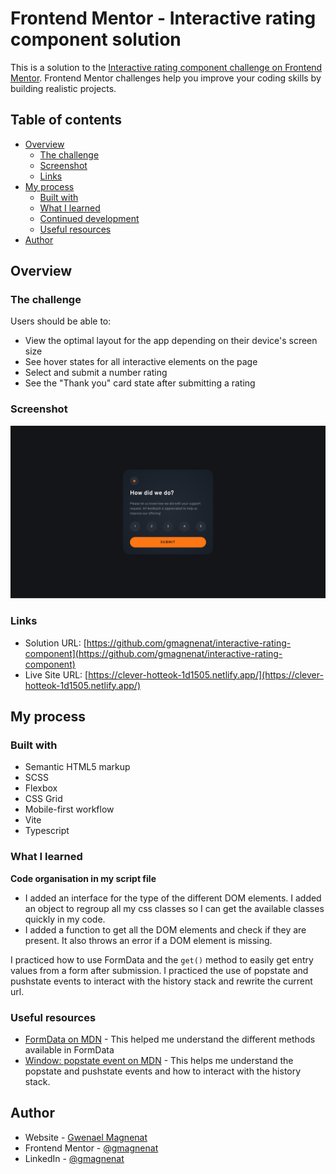 # Frontend Mentor - Interactive rating component solution

This is a solution to the [Interactive rating component challenge on Frontend Mentor](https://www.frontendmentor.io/challenges/interactive-rating-component-koxpeBUmI). Frontend Mentor challenges help you improve your coding skills by building realistic projects.

## Table of contents

- [Overview](#overview)
  - [The challenge](#the-challenge)
  - [Screenshot](#screenshot)
  - [Links](#links)
- [My process](#my-process)
  - [Built with](#built-with)
  - [What I learned](#what-i-learned)
  - [Continued development](#continued-development)
  - [Useful resources](#useful-resources)
- [Author](#author)

## Overview

### The challenge

Users should be able to:

- View the optimal layout for the app depending on their device's screen size
- See hover states for all interactive elements on the page
- Select and submit a number rating
- See the "Thank you" card state after submitting a rating

### Screenshot

![](./screenshot.png)

### Links

- Solution URL: [https://github.com/gmagnenat/interactive-rating-component](https://github.com/gmagnenat/interactive-rating-component)
- Live Site URL: [https://clever-hotteok-1d1505.netlify.app/](https://clever-hotteok-1d1505.netlify.app/)

## My process

### Built with

- Semantic HTML5 markup
- SCSS
- Flexbox
- CSS Grid
- Mobile-first workflow
- Vite
- Typescript

### What I learned

**Code organisation in my script file**

- I added an interface for the type of the different DOM elements. I added an object to regroup all my css classes so I can get the available classes quickly in my code.
- I added a function to get all the DOM elements and check if they are present. It also throws an error if a DOM element is missing.

I practiced how to use FormData and the `get()` method to easily get entry values from a form after submission.
I practiced the use of popstate and pushstate events to interact with the history stack and rewrite the current url.

### Useful resources

- [FormData on MDN](https://developer.mozilla.org/en-US/docs/Web/API/FormData) - This helped me understand the different methods available in FormData
- [Window: popstate event on MDN](https://developer.mozilla.org/en-US/docs/Web/API/Window/popstate_event) - This helps me understand the popstate and pushstate events and how to interact with the history stack.

## Author

- Website - [Gwenael Magnenat](https://gmagnenat.com)
- Frontend Mentor - [@gmagnenat](https://www.frontendmentor.io/profile/gmagnenat)
- LinkedIn - [@gmagnenat](https://linkedin.com/in/gmagnenat)
